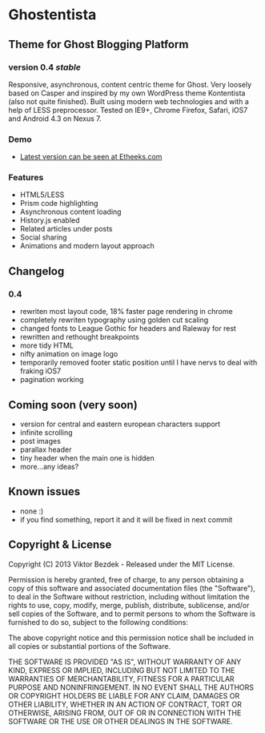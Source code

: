 # Ghostentista
## Theme for Ghost Blogging Platform
### version 0.4 _stable_

Responsive, asynchronous, content centric theme for Ghost. Very loosely based on Casper and inspired by my own WordPress theme Kontentista (also not quite finished). Built using modern web technologies and with a help of LESS preprocessor. Tested on IE9+, Chrome Firefox, Safari, iOS7 and Android 4.3 on Nexus 7.

### Demo
- [Latest version can be seen at Etheeks.com](http://www.etheeks.com)

### Features
- HTML5/LESS
- Prism code highlighting
- Asynchronous content loading
- History.js enabled
- Related articles under posts
- Social sharing
- Animations and modern layout approach

## Changelog
### 0.4
- rewriten most layout code, 18% faster page rendering in chrome
- completely rewriten typography using golden cut scaling
- changed fonts to League Gothic for headers and Raleway for rest
- rewritten and rethought breakpoints
- more tidy HTML
- nifty animation on image logo
- temporarily removed footer static position until I have nervs to deal with fraking iOS7
- pagination working

## Coming soon (very soon)
- version for central and eastern european characters support
- infinite scrolling
- post images
- parallax header
- tiny header when the main one is hidden
- more...any ideas?

## Known issues
- none :)
- if you find something, report it and it will be fixed in next commit


## Copyright & License

Copyright (C) 2013 Viktor Bezdek - Released under the MIT License.

Permission is hereby granted, free of charge, to any person obtaining a copy of this software and associated documentation files (the "Software"), to deal in the Software without restriction, including without limitation the rights to use, copy, modify, merge, publish, distribute, sublicense, and/or sell copies of the Software, and to permit persons to whom the Software is furnished to do so, subject to the following conditions:

The above copyright notice and this permission notice shall be included in all copies or substantial portions of the Software.

THE SOFTWARE IS PROVIDED "AS IS", WITHOUT WARRANTY OF ANY KIND, EXPRESS OR IMPLIED, INCLUDING BUT NOT LIMITED TO THE WARRANTIES OF MERCHANTABILITY, FITNESS FOR A PARTICULAR PURPOSE AND
NONINFRINGEMENT. IN NO EVENT SHALL THE AUTHORS OR COPYRIGHT HOLDERS BE LIABLE FOR ANY CLAIM, DAMAGES OR OTHER LIABILITY, WHETHER IN AN ACTION OF CONTRACT, TORT OR OTHERWISE, ARISING FROM, OUT OF OR IN CONNECTION WITH THE SOFTWARE OR THE USE OR OTHER DEALINGS IN THE SOFTWARE.
